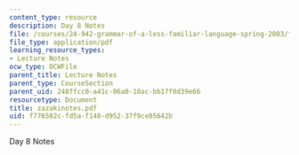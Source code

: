 ```yaml
---
content_type: resource
description: Day 8 Notes
file: /courses/24-942-grammar-of-a-less-familiar-language-spring-2003/f776582cfd5af148d95237f9ce05642b_zazakinotes.pdf
file_type: application/pdf
learning_resource_types:
- Lecture Notes
ocw_type: OCWFile
parent_title: Lecture Notes
parent_type: CourseSection
parent_uid: 248ffcc0-a41c-06a0-10ac-bb17f0d39e66
resourcetype: Document
title: zazakinotes.pdf
uid: f776582c-fd5a-f148-d952-37f9ce05642b
---
```

Day 8 Notes

